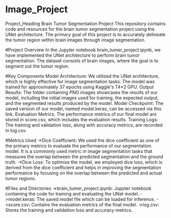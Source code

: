 # Image_Project
Project_Heading
Brain Tumor Segmentation Project
This repository contains code and resources for the brain tumor segmentation project using the UNet architecture. The primary goal of this project is to accurately delineate the tumor region within brain images through image segmentation.

#Project Overview
In the Jupyter notebook brain_tumer_project.ipynb, we have implemented the UNet architecture to perform brain tumor segmentation. The dataset consists of brain images, where the goal is to segment out the tumor region.

#Key Components
Model Architecture: We utilized the UNet architecture, which is highly effective for image segmentation tasks. The model was trained for approximately 37 epochs using Kaggle's T4*2 GPU.
Output Results: The folder containing PNG images showcases the results of our model, including the initial images used for training, the expected output, and the segmented results produced by the model.
Model Checkpoint: The saved version of our model, named model.keras, can be accessed via this link.
Evaluation Metrics: The performance metrics of our final model are stored in score.csv, which includes the evaluation results.
Training Logs: The training and validation loss, along with accuracy metrics, are recorded in log.csv.


#Metrics Used
->Dice Coefficient: We used the dice coefficient as one of the primary metrics to evaluate the performance of our segmentation model. It is a commonly used metric in image segmentation tasks that measures the overlap between the predicted segmentation and the ground truth.
->Dice Loss: To optimize the model, we employed dice loss, which is derived from the dice coefficient and helps in improving the segmentation performance by focusing on the overlap between the predicted and actual tumor regions.


#Files and Directories
->brain_tumer_project.ipynb: Jupyter notebook containing the code for training and evaluating the UNet model.
->model.keras: The saved model file which can be loaded for inference.
->score.csv: Contains the evaluation metrics of the final model.
->log.csv: Stores the training and validation loss and accuracy metrics.
